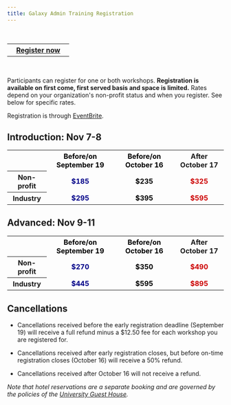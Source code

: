 ```yaml
---
title: Galaxy Admin Training Registration
---
```


<slot name="/events/admin-training2016/header" />

<br />
<div class='center'>
<table>
  <tr>
    <th> &nbsp;&nbsp; <a href='https://galaxyadmin2016.eventbrite.com'>Register now</a> &nbsp;&nbsp; </th>
  </tr>
</table>

</div>

<div class='right'><br />

<slot name="/events/admin-training2016/linkbox" />

</div>



Participants can register for one or both workshops. **Registration is available on first come, first served basis and space is limited.** Rates depend on your organization's non-profit status and when you register.  See below for specific rates.

Registration is through [EventBrite](https://galaxyadmin2016.eventbrite.com).

## Introduction: Nov 7-8

<table>
  <tr>
    <td style=" border: none;"> </td>
    <th style=" color: #000;"> Before/on September 19 </th>
    <th style=" color: #000;"> Before/on October 16 </th>
    <th> After October 17 </th>
  </tr>
  <tr>
    <th> Non-profit </th>
    <td style=" text-align: center; color: #008;"> <strong>$185</strong> </td>
    <td style=" text-align: center; color: #000;"> <strong>$235</strong> </td>
    <td style=" text-align: center; color: #c00;"> <strong>$325</strong> </td>
  </tr>
  <tr>
    <th> Industry    </th>
    <td style=" text-align: center; color: #008;"> <strong>$295</strong> </td>
    <td style=" text-align: center; color: #000;"> <strong>$395</strong> </td>
    <td style=" text-align: center; color: #c00;"> <strong>$595</strong> </td>
  </tr>
</table>


## Advanced: Nov 9-11

<table>
  <tr>
    <td style=" border: none;"> </td>
    <th style=" color: #000;"> Before/on September 19 </th>
    <th style=" color: #000;"> Before/on October 16 </th>
    <th> After October 17 </th>
  </tr>
  <tr>
    <th> Non-profit </th>
    <td style=" text-align: center; color: #008;"> <strong>$270</strong> </td>
    <td style=" text-align: center; color: #000;"> <strong>$350</strong> </td>
    <td style=" text-align: center; color: #c00;"> <strong>$490</strong> </td>
  </tr>
  <tr>
    <th> Industry    </th>
    <td style=" text-align: center; color: #008;"> <strong>$445</strong> </td>
    <td style=" text-align: center; color: #000;"> <strong>$595</strong> </td>
    <td style=" text-align: center; color: #c00;"> <strong>$895</strong> </td>
  </tr>
</table>


## Cancellations

* Cancellations received before the early registration deadline (September 19) will receive a full refund minus a $12.50 fee for each workshop you are registered for.

* Cancellations received after early registration closes, but before on-time registration closes (October 16) will receive a 50% refund.

* Cancellations received after October 16 will not receive a refund.

*Note that hotel reservations are a separate booking and are governed by the policies of the [University Guest House](/events/admin-training2016/registration/Logistics/).*




<slot name="/events/admin-training2016/footer" />
